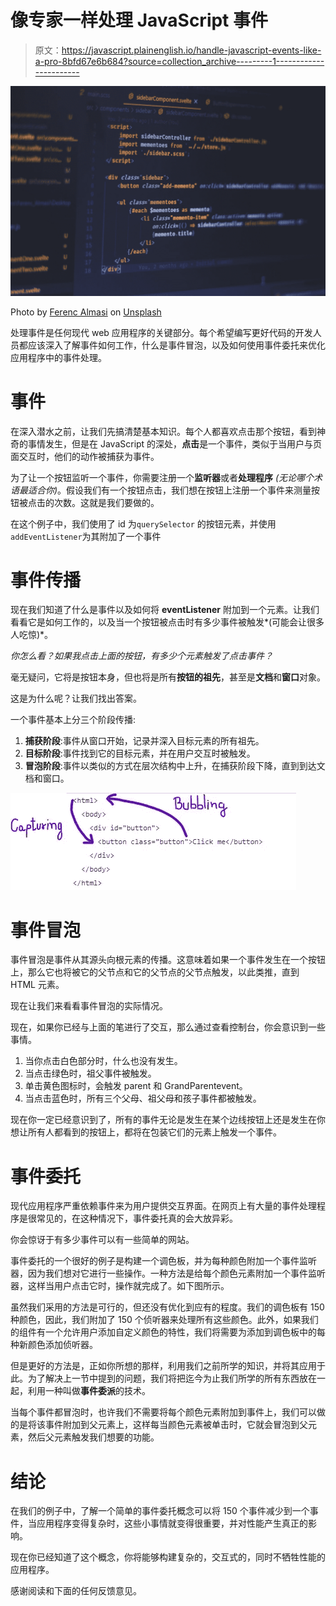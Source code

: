 # 像专家一样处理 JavaScript 事件

> 原文：<https://javascript.plainenglish.io/handle-javascript-events-like-a-pro-8bfd67e6b684?source=collection_archive---------1----------------------->

![](img/1dc58198ea6538a007fa379ff6458e35.png)

Photo by [Ferenc Almasi](https://unsplash.com/@flowforfrank?utm_source=medium&utm_medium=referral) on [Unsplash](https://unsplash.com?utm_source=medium&utm_medium=referral)

处理事件是任何现代 web 应用程序的关键部分。每个希望编写更好代码的开发人员都应该深入了解事件如何工作，什么是事件冒泡，以及如何使用事件委托来优化应用程序中的事件处理。

# 事件

在深入潜水之前，让我们先搞清楚基本知识。每个人都喜欢点击那个按钮，看到神奇的事情发生，但是在 JavaScript 的深处，**点击**是一个事件，类似于当用户与页面交互时，他们的动作被捕获为事件。

为了让一个按钮监听一个事件，你需要注册一个**监听器**或者**处理程序** *(无论哪个术语最适合你)*。假设我们有一个按钮点击，我们想在按钮上注册一个事件来测量按钮被点击的次数。这就是我们要做的。

在这个例子中，我们使用了 id 为`querySelector` 的按钮元素，并使用`addEventListener`为其附加了一个事件

# 事件传播

现在我们知道了什么是事件以及如何将 **eventListener** 附加到一个元素。让我们看看它是如何工作的，以及当一个按钮被点击时有多少事件被触发*(可能会让很多人吃惊)*。

*你怎么看？如果我点击上面的按钮，有多少个元素触发了点击事件？*

毫无疑问，它将是按钮本身，但也将是所有**按钮的祖先**，甚至是**文档**和**窗口**对象。

这是为什么呢？让我们找出答案。

一个事件基本上分三个阶段传播:

1.  **捕获阶段**:事件从窗口开始，记录并深入目标元素的所有祖先。
2.  **目标阶段**:事件找到它的目标元素，并在用户交互时被触发。
3.  **冒泡阶段**:事件以类似的方式在层次结构中上升，在捕获阶段下降，直到到达文档和窗口。

![](img/7e88ed00319131166bd3ab6f75345472.png)

# 事件冒泡

事件冒泡是事件从其源头向根元素的传播。这意味着如果一个事件发生在一个按钮上，那么它也将被它的父节点和它的父节点的父节点触发，以此类推，直到 HTML 元素。

现在让我们来看看事件冒泡的实际情况。

现在，如果你已经与上面的笔进行了交互，那么通过查看控制台，你会意识到一些事情。

1.  当你点击白色部分时，什么也没有发生。
2.  当点击绿色时，祖父事件被触发。
3.  单击黄色图标时，会触发 parent 和 GrandParentevent。
4.  当点击蓝色时，所有三个父母、祖父母和孩子事件都被触发。

现在你一定已经意识到了，所有的事件无论是发生在某个边线按钮上还是发生在你想让所有人都看到的按钮上，都将在包装它们的元素上触发一个事件。

# 事件委托

现代应用程序严重依赖事件来为用户提供交互界面。在网页上有大量的事件处理程序是很常见的，在这种情况下，事件委托真的会大放异彩。

你会惊讶于有多少事件可以有一些简单的网站。

事件委托的一个很好的例子是构建一个调色板，并为每种颜色附加一个事件监听器，因为我们想对它进行一些操作。一种方法是给每个颜色元素附加一个事件监听器，这样当用户点击它时，操作就完成了。如下图所示。

虽然我们采用的方法是可行的，但还没有优化到应有的程度。我们的调色板有 150 种颜色，因此，我们附加了 150 个侦听器来处理所有这些颜色。此外，如果我们的组件有一个允许用户添加自定义颜色的特性，我们将需要为添加到调色板中的每种新颜色添加侦听器。

但是更好的方法是，正如你所想的那样，利用我们之前所学的知识，并将其应用于此。为了解决上一节中提到的问题，我们将把迄今为止我们所学的所有东西放在一起，利用一种叫做**事件委派**的技术。

当每个事件都冒泡时，也许我们不需要将每个颜色元素附加到事件上，我们可以做的是将该事件附加到父元素上，这样每当颜色元素被单击时，它就会冒泡到父元素，然后父元素触发我们想要的功能。

# 结论

在我们的例子中，了解一个简单的事件委托概念可以将 150 个事件减少到一个事件，当应用程序变得复杂时，这些小事情就变得很重要，并对性能产生真正的影响。

现在你已经知道了这个概念，你将能够构建复杂的，交互式的，同时不牺牲性能的应用程序。

感谢阅读和下面的任何反馈意见。